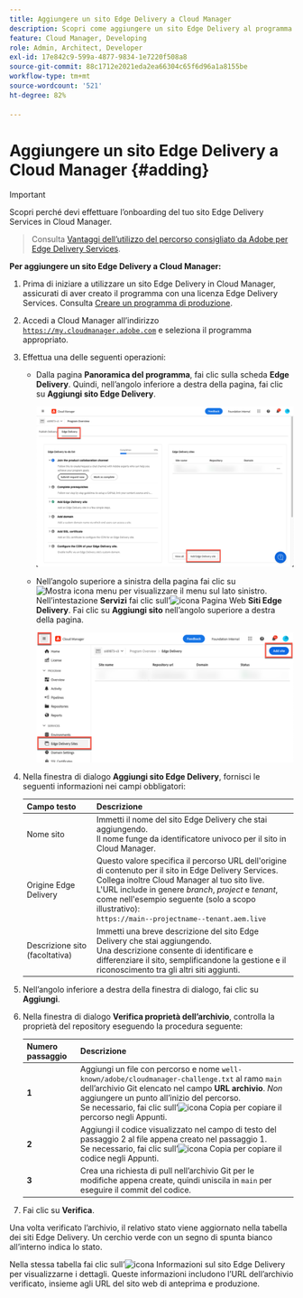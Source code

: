 ```yaml
---
title: Aggiungere un sito Edge Delivery a Cloud Manager
description: Scopri come aggiungere un sito Edge Delivery al programma di produzione o al programma sandbox.
feature: Cloud Manager, Developing
role: Admin, Architect, Developer
exl-id: 17e842c9-599a-4877-9834-1e7220f508a8
source-git-commit: 88c1712e2021eda2ea66304c65f6d96a1a8155be
workflow-type: tm+mt
source-wordcount: '521'
ht-degree: 82%

---
```


# Aggiungere un sito Edge Delivery a Cloud Manager {#adding}

>[!IMPORTANT]
>
>Scopri perché devi effettuare l’onboarding del tuo sito Edge Delivery Services in Cloud Manager.
>>Consulta [Vantaggi dell’utilizzo del percorso consigliato da Adobe per Edge Delivery Services](/help/implementing/cloud-manager/edge-delivery/introduction-to-edge-delivery-services.md#recommended-path-eds).

**Per aggiungere un sito Edge Delivery a Cloud Manager:**

1. Prima di iniziare a utilizzare un sito Edge Delivery in Cloud Manager, assicurati di aver creato il programma con una licenza Edge Delivery Services.
Consulta [Creare un programma di produzione](/help/implementing/cloud-manager/getting-access-to-aem-in-cloud/creating-production-programs.md).
1. Accedi a Cloud Manager all’indirizzo [`https://my.cloudmanager.adobe.com`](https://my.cloudmanager.adobe.com/) e seleziona il programma appropriato.
1. Effettua una delle seguenti operazioni:

   * Dalla pagina **Panoramica del programma**, fai clic sulla scheda **Edge Delivery**. Quindi, nell’angolo inferiore a destra della pagina, fai clic su **Aggiungi sito Edge Delivery**.

     ![Aggiungere un sito Edge Delivery dalla scheda Edge Delivery](/help/implementing/cloud-manager/assets/cm-eds-add1.png)

   * Nell’angolo superiore a sinistra della pagina fai clic su ![Mostra icona menu](https://spectrum.adobe.com/static/icons/workflow_18/Smock_ShowMenu_18_N.svg) per visualizzare il menu sul lato sinistro.
Nell’intestazione **Servizi** fai clic sull’![icona Pagina Web](https://spectrum.adobe.com/static/icons/workflow_18/Smock_WebPages_18_N.svg) **Siti Edge Delivery**.
Fai clic su **Aggiungi sito** nell’angolo superiore a destra della pagina.

     ![Aggiungere un sito Edge Delivery dal pulsante Edge Delivery Sites](/help/implementing/cloud-manager/assets/cm-eds-add2.png)

1. Nella finestra di dialogo **Aggiungi sito Edge Delivery**, fornisci le seguenti informazioni nei campi obbligatori:

   | Campo testo | Descrizione |
   | - | --- |
   | Nome sito | Immetti il nome del sito Edge Delivery che stai aggiungendo.<br>Il nome funge da identificatore univoco per il sito in Cloud Manager. |
   | Origine Edge Delivery | Questo valore specifica il percorso URL dell&#39;origine di contenuto per il sito in Edge Delivery Services. Collega inoltre Cloud Manager al tuo sito live.<br>L&#39;URL include in genere *branch*, *project* e *tenant*, come nell&#39;esempio seguente (solo a scopo illustrativo):<br>`https://main--projectname--tenant.aem.live` |
   | Descrizione sito (facoltativa) | Immetti una breve descrizione del sito Edge Delivery che stai aggiungendo.<br>Una descrizione consente di identificare e differenziare il sito, semplificandone la gestione e il riconoscimento tra gli altri siti aggiunti. |

1. Nell’angolo inferiore a destra della finestra di dialogo, fai clic su **Aggiungi**.

1. Nella finestra di dialogo **Verifica proprietà dell’archivio**, controlla la proprietà del repository eseguendo la procedura seguente:

   | Numero passaggio | Descrizione |
   | - | - |
   | **1** | Aggiungi un file con percorso e nome `well-known/adobe/cloudmanager-challenge.txt` al ramo `main` dell’archivio Git elencato nel campo **URL archivio**. *Non* aggiungere un punto all’inizio del percorso.<br>Se necessario, fai clic sull’![icona Copia](https://spectrum.adobe.com/static/icons/workflow_18/Smock_Copy_18_N.svg) per copiare il percorso negli Appunti. |
   | **2** | Aggiungi il codice visualizzato nel campo di testo del passaggio 2 al file appena creato nel passaggio 1.<br>Se necessario, fai clic sull’![icona Copia](https://spectrum.adobe.com/static/icons/workflow_18/Smock_Copy_18_N.svg) per copiare il codice negli Appunti. |
   | **3** | Crea una richiesta di pull nell’archivio Git per le modifiche appena create, quindi uniscila in `main` per eseguire il commit del codice. |

1. Fai clic su **Verifica**.

Una volta verificato l’archivio, il relativo stato viene aggiornato nella tabella dei siti Edge Delivery. Un cerchio verde con un segno di spunta bianco all’interno indica lo stato.

Nella stessa tabella fai clic sull’![icona Informazioni sul sito Edge Delivery](https://spectrum.adobe.com/static/icons/workflow_18/Smock_InfoOutline_18_N.svg) per visualizzarne i dettagli. Queste informazioni includono l’URL dell’archivio verificato, insieme agli URL del sito web di anteprima e produzione.
